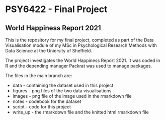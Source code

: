 # PSY6422 - Final Project #
## World Happiness Report 2021 ##

This is the repository for my final project, completed as part of the Data Visualisation module of my MSc in Psychological Research Methods with Data Science at the Uniersity of Sheffield.

The project investigates the World Happiness Report 2021. It was coded in R and the depending manager Packrat was used to manage packages.

The files in the main branch are:
* data - containing the dataset used in this project
* figures - png files of the two data visualisations
* images - png file of the image used in the rmarkdown file
* notes - codebook for the dataset
* script - code for this project
* write_up - the rmarkdown file and the knitted html rmarkdown file
